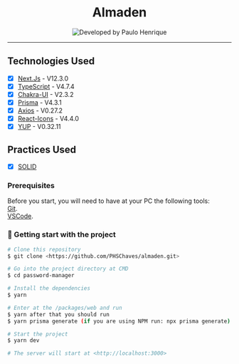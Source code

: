 <h1 align="center">
Almaden
</h1>

<p align="center">
  <img alt="Developed by Paulo Henrique" src="https://img.shields.io/badge/Desenvolvido%20por-Paulo Henrique-%237519C1?style=for-the-badge"><br/>
</p>

<hr>

## Technologies Used

- [X] [Next.Js](https://nextjs.org/) - V12.3.0
- [X] [TypeScript](https://www.typescriptlang.org/) - V4.7.4
- [X] [Chakra-UI](https://chakra-ui.com/) - V2.3.2
- [X] [Prisma](https://www.prisma.io/) - V4.3.1
- [X] [Axios](https://axios-http.com/) - V0.27.2
- [X] [React-Icons](https://react-icons.github.io/react-icons/) - V4.4.0
- [X] [YUP](https://www.npmjs.com/package/yup) - V0.32.11

## Practices Used

- [X] [SOLID](https://blog.betrybe.com/linguagem-de-programacao/solid-cinco-principios-poo/)

### Prerequisites

Before you start, you will need to have at your PC the following tools:<br>
[Git](https://git-scm.com).<br>
[VSCode](https://code.visualstudio.com/).


### 🎲 Getting start with the project

```bash
# Clone this repository
$ git clone <https://github.com/PHSChaves/almaden.git>

# Go into the project directory at CMD
$ cd password-manager

# Install the dependencies
$ yarn

# Enter at the /packages/web and run
$ yarn after that you should run 
$ yarn prisma generate (if you are using NPM run: npx prisma generate)

# Start the project
$ yarn dev

# The server will start at <http://localhost:3000>
```
